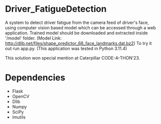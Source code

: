 # Driver_FatigueDetection
A system to detect driver fatigue from the camera feed of driver's face, using computer vision based model which can be accessed through a web application.
Trained model should be downloaded and extracted inside '/model' folder. (Model Link: http://dlib.net/files/shape_predictor_68_face_landmarks.dat.bz2)
To try it out run app.py. (This application was tested in Python 3.11.4)

This solution won special mention at Caterpillar CODE-A-THON'23.

# Dependencies
* Flask
* OpenCV
* Dlib
* Numpy
* SciPy
* Imutils

